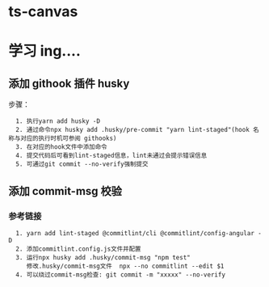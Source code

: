 # ts-canvas

# 学习 ing....

## 添加 githook 插件 husky

步骤：

```
  1. 执行yarn add husky -D
  2. 通过命令npx husky add .husky/pre-commit "yarn lint-staged"(hook 名称与对应的执行时机可参阅 githooks)
  3. 在对应的hook文件中添加命令
  4. 提交代码后可看到lint-staged信息，lint未通过会提示错误信息
  5. 可通过git commit --no-verify强制提交
```

## 添加 commit-msg 校验

### 参考链接

<!--
  https://typicode.github.io/husky/#/?id=locally-installed-binaries

  https://github.com/conventional-changelog/commitlint/#what-is-commitlint

  https://blog.csdn.net/wh1t3z/article/details/121630908?spm=1001.2101.3001.6661.1&utm_medium=distribute.pc_relevant_t0.none-task-blog-2%7Edefault%7ECTRLIST%7Edefault-1-121630908-blog-108993305.pc_relevant_antiscanv4&depth_1-utm_source=distribute.pc_relevant_t0.none-task-blog-2%7Edefault%7ECTRLIST%7Edefault-1-121630908-blog-108993305.pc_relevant_antiscanv4&utm_relevant_index=1

  https://juejin.cn/post/6990307028162281508
 -->

```
  1. yarn add lint-staged @commitlint/cli @commitlint/config-angular -D
  2. 添加commitlint.config.js文件并配置
  3. 运行npx husky add .husky/commit-msg "npm test"
     修改.husky/commit-msg文件  npx --no commitlint --edit $1
  4. 可以绕过commit-msg检查: git commit -m "xxxxx" --no-verify

```
